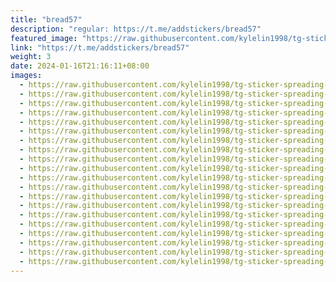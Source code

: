```yaml
---
title: "bread57"
description: "regular: https://t.me/addstickers/bread57"
featured_image: "https://raw.githubusercontent.com/kylelin1998/tg-sticker-spreading-worldwide-images/main/img/faabdfee-36c9-43a8-b98a-18c855a94461.jpg"
link: "https://t.me/addstickers/bread57"
weight: 3
date: 2024-01-16T21:16:11+08:00
images:
  - https://raw.githubusercontent.com/kylelin1998/tg-sticker-spreading-worldwide-images/main/img/faabdfee-36c9-43a8-b98a-18c855a94461.jpg
  - https://raw.githubusercontent.com/kylelin1998/tg-sticker-spreading-worldwide-images/main/img/9175dfd4-cea3-4d85-b050-b2b3336d8f4d.jpg
  - https://raw.githubusercontent.com/kylelin1998/tg-sticker-spreading-worldwide-images/main/img/8a1910a8-1db3-44fe-b29c-f348046a7fa1.jpg
  - https://raw.githubusercontent.com/kylelin1998/tg-sticker-spreading-worldwide-images/main/img/d8e39985-070a-4ebb-b643-f22ec8915457.jpg
  - https://raw.githubusercontent.com/kylelin1998/tg-sticker-spreading-worldwide-images/main/img/77f4737a-1ac4-4e0d-b0bc-f2ac150abdc5.jpg
  - https://raw.githubusercontent.com/kylelin1998/tg-sticker-spreading-worldwide-images/main/img/4f3dfe86-1bcb-4089-a8da-394bc6ce598e.jpg
  - https://raw.githubusercontent.com/kylelin1998/tg-sticker-spreading-worldwide-images/main/img/214bc179-d123-4d3c-9d0e-7a693b0cd378.jpg
  - https://raw.githubusercontent.com/kylelin1998/tg-sticker-spreading-worldwide-images/main/img/64e56b2a-17ba-4912-adeb-41a5c5b53a95.jpg
  - https://raw.githubusercontent.com/kylelin1998/tg-sticker-spreading-worldwide-images/main/img/1daf30e0-9961-4750-b01b-16a2d009713c.jpg
  - https://raw.githubusercontent.com/kylelin1998/tg-sticker-spreading-worldwide-images/main/img/5ddf1423-e758-4f35-9d6d-c3d6a0c6a5fc.jpg
  - https://raw.githubusercontent.com/kylelin1998/tg-sticker-spreading-worldwide-images/main/img/13092c57-0331-49d5-9d64-8c955acd8e98.jpg
  - https://raw.githubusercontent.com/kylelin1998/tg-sticker-spreading-worldwide-images/main/img/a65c4017-2789-4969-84a6-e300bfc5b643.jpg
  - https://raw.githubusercontent.com/kylelin1998/tg-sticker-spreading-worldwide-images/main/img/b6070c45-7419-402f-9da1-608d1602af54.jpg
  - https://raw.githubusercontent.com/kylelin1998/tg-sticker-spreading-worldwide-images/main/img/7d394c8f-682e-4ac2-aa9f-1550efe52703.jpg
  - https://raw.githubusercontent.com/kylelin1998/tg-sticker-spreading-worldwide-images/main/img/da98541f-e11a-44eb-b5e0-ce9591287bf4.jpg
  - https://raw.githubusercontent.com/kylelin1998/tg-sticker-spreading-worldwide-images/main/img/3651b0dd-9992-4c31-9eb4-e713bed62634.jpg
  - https://raw.githubusercontent.com/kylelin1998/tg-sticker-spreading-worldwide-images/main/img/24a274e8-44e9-4cd1-89ad-249d912b0277.jpg
  - https://raw.githubusercontent.com/kylelin1998/tg-sticker-spreading-worldwide-images/main/img/eb3fe268-f836-4a78-bfb1-37985f5d6582.jpg
  - https://raw.githubusercontent.com/kylelin1998/tg-sticker-spreading-worldwide-images/main/img/fa6270a7-74b7-4d43-8cd4-ec03807c2079.jpg
  - https://raw.githubusercontent.com/kylelin1998/tg-sticker-spreading-worldwide-images/main/img/3f33a38a-6d55-4d3d-b98b-d183e2234093.jpg
---
```

